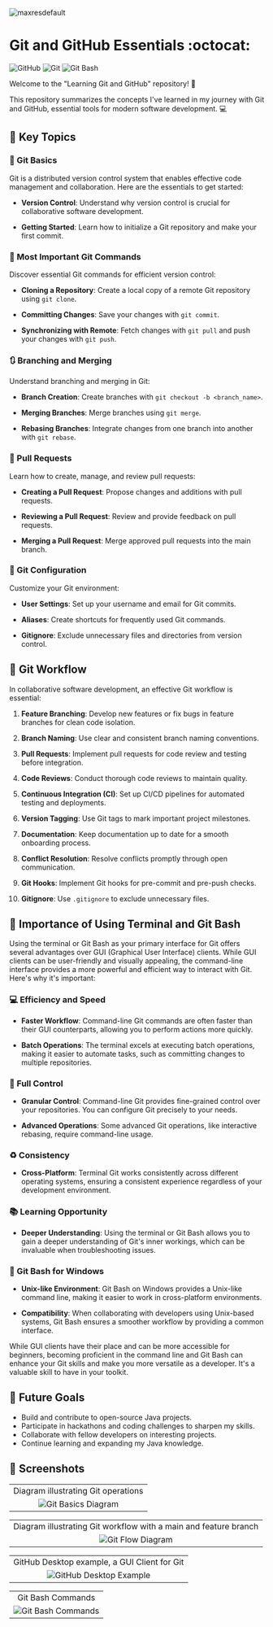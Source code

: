 ![maxresdefault](https://github.com/AchZak/learning-git/assets/140258958/32d2b0fd-6a7e-4d72-b6c7-619f66e53740)
# Git and GitHub Essentials :octocat:

![GitHub](https://img.shields.io/badge/GitHub-AchZak-blue)
![Git](https://img.shields.io/badge/Git-2.41.0-red)
![Git Bash](https://img.shields.io/badge/Git%20Bash-2.41.0-black)

Welcome to the "Learning Git and GitHub" repository! :rocket:

This repository summarizes the concepts I've learned in my journey with Git and GitHub, essential tools for modern software development. :computer:

## :star2: Key Topics

### 💾 Git Basics

Git is a distributed version control system that enables effective code management and collaboration. Here are the essentials to get started:

- **Version Control**: Understand why version control is crucial for collaborative software development.

- **Getting Started**: Learn how to initialize a Git repository and make your first commit.

### 🔁 Most Important Git Commands

Discover essential Git commands for efficient version control:

- **Cloning a Repository**: Create a local copy of a remote Git repository using `git clone`.

- **Committing Changes**: Save your changes with `git commit`.

- **Synchronizing with Remote**: Fetch changes with `git pull` and push your changes with `git push`.

### 🔃 Branching and Merging

Understand branching and merging in Git:

- **Branch Creation**: Create branches with `git checkout -b <branch_name>`.

- **Merging Branches**: Merge branches using `git merge`.

- **Rebasing Branches**: Integrate changes from one branch into another with `git rebase`.

### 📌 Pull Requests

Learn how to create, manage, and review pull requests:

- **Creating a Pull Request**: Propose changes and additions with pull requests.

- **Reviewing a Pull Request**: Review and provide feedback on pull requests.

- **Merging a Pull Request**: Merge approved pull requests into the main branch.

### 🔧 Git Configuration

Customize your Git environment:

- **User Settings**: Set up your username and email for Git commits.

- **Aliases**: Create shortcuts for frequently used Git commands.

- **Gitignore**: Exclude unnecessary files and directories from version control.

## :bookmark_tabs: Git Workflow

In collaborative software development, an effective Git workflow is essential:

1. **Feature Branching**: Develop new features or fix bugs in feature branches for clean code isolation.

2. **Branch Naming**: Use clear and consistent branch naming conventions.

3. **Pull Requests**: Implement pull requests for code review and testing before integration.

4. **Code Reviews**: Conduct thorough code reviews to maintain quality.

5. **Continuous Integration (CI)**: Set up CI/CD pipelines for automated testing and deployments.

6. **Version Tagging**: Use Git tags to mark important project milestones.

7. **Documentation**: Keep documentation up to date for a smooth onboarding process.

8. **Conflict Resolution**: Resolve conflicts promptly through open communication.

9. **Git Hooks**: Implement Git hooks for pre-commit and pre-push checks.

10. **Gitignore**: Use `.gitignore` to exclude unnecessary files.

## :triangular_ruler: Importance of Using Terminal and Git Bash

Using the terminal or Git Bash as your primary interface for Git offers several advantages over GUI (Graphical User Interface) clients. While GUI clients can be user-friendly and visually appealing, the command-line interface provides a more powerful and efficient way to interact with Git. Here's why it's important:

### :computer: Efficiency and Speed

- **Faster Workflow**: Command-line Git commands are often faster than their GUI counterparts, allowing you to perform actions more quickly.

- **Batch Operations**: The terminal excels at executing batch operations, making it easier to automate tasks, such as committing changes to multiple repositories.

### :wrench: Full Control

- **Granular Control**: Command-line Git provides fine-grained control over your repositories. You can configure Git precisely to your needs.

- **Advanced Operations**: Some advanced Git operations, like interactive rebasing, require command-line usage.

### :recycle: Consistency

- **Cross-Platform**: Terminal Git works consistently across different operating systems, ensuring a consistent experience regardless of your development environment.

### :books: Learning Opportunity

- **Deeper Understanding**: Using the terminal or Git Bash allows you to gain a deeper understanding of Git's inner workings, which can be invaluable when troubleshooting issues.

### :triangular_flag_on_post: Git Bash for Windows

- **Unix-like Environment**: Git Bash on Windows provides a Unix-like command line, making it easier to work in cross-platform environments.

- **Compatibility**: When collaborating with developers using Unix-based systems, Git Bash ensures a smoother workflow by providing a common interface.

While GUI clients have their place and can be more accessible for beginners, becoming proficient in the command line and Git Bash can enhance your Git skills and make you more versatile as a developer. It's a valuable skill to have in your toolkit.


## :dart: Future Goals

- Build and contribute to open-source Java projects.
- Participate in hackathons and coding challenges to sharpen my skills.
- Collaborate with fellow developers on interesting projects.
- Continue learning and expanding my Java knowledge.


## :camera_flash: Screenshots

<table align="center">
  <tr>
    <td align="center">Diagram illustrating Git operations</td>
  </tr>
  <tr>
    <td align="center"><img src="screenshots/screenshot0.png" alt="Git Basics Diagram"></td>
  </tr>
</table>

<table align="center">
  <tr>
    <td align="center">Diagram illustrating Git workflow with a main and feature branch</td>
  </tr>
  <tr>
    <td align="center"><img src="screenshots/screenshot1.png" alt="Git Flow Diagram"></td>
  </tr>
</table>

<table align="center">
  <tr>
    <td align="center">GitHub Desktop example, a GUI Client for Git</td>
  </tr>
  <tr>
    <td align="center"><img src="screenshots/screenshot2.png" alt="GitHub Desktop Example"></td>
  </tr>
</table>

<table align="center">
  <tr>
    <td align="center">Git Bash Commands</td>
  </tr>
  <tr>
    <td align="center"><img src="screenshots/screenshot3.png" alt="Git Bash Commands"></td>
  </tr>
</table>

